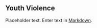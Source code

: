 ## Youth Violence	

Placeholder text. Enter text in [Markdown](http://daringfireball.net/projects/markdown/).
